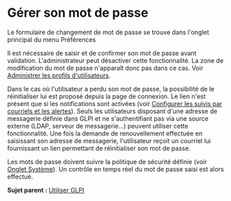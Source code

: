 Gérer son mot de passe
======================

Le formulaire de changement de mot de passe se trouve dans l'onglet
principal du menu Préférences

Il est nécessaire de saisir et de confirmer son mot de passe avant
validation. L'administrateur peut désactiver cette fonctionnalité. La
zone de modification du mot de passe n'apparaît donc pas dans ce cas.
Voir [Administrer les profils
d'utilisateurs](administration_profile.html "Dans GLPI, administrer les profils peut se faire à partir du menu Administration > Profils.").

Dans le cas où l'utilisateur a perdu son mot de passe, la possibilité de
le réinitialiser lui est proposé depuis la page de connexion. Le lien
n'est présent que si les notifications sont activées (voir [Configurer
les suivis par courriels et les
alertes](config_notification_configuration.html "La configuration générale des notifications se fait depuis le menu Configuration > Notifications > Configurer les suivis par courriels et les alertes;")).
Seuls les utilisateurs disposant d'une adresse de messagerie définie
dans GLPI et ne s'authentifiant pas via une source externe (LDAP,
serveur de messagerie...) peuvent utiliser cette fonctionnalité. Une
fois la demande de renouvellement effectuée en saisissant son adresse de
messagerie, l'utilisateur reçoit un courriel lui fournissant un lien
permettant de réinitialiser son mot de passe.

Les mots de passe doivent suivre la politique de sécurité définie (voir
[Onglet
Système](config_common_sysinfo.html "Cet onglet permet de visualiser un résumé des informations sur les capacités du serveur web et de définir les informations de journalisation et d'erreurs à enregistrer ainsi que la politique des mots de passe à appliquer.")).
Un contrôle en temps réel du mot de passe saisi est alors effectué.

**Sujet parent :** [Utiliser GLPI](../glpi/use.html "Utiliser GLPI")
